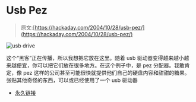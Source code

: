 # Usb Pez

> 原文:[https://hackaday.com/2004/10/28/usb-pez/](https://hackaday.com/2004/10/28/usb-pez/)

![usb drive](../Images/607fbe978361bf44cc8aedbbea26dc57.png)

这个“黑客”正在传播，所以我想把它放在这里。随着 usb 驱动器变得越来越小越来越便宜，你可以把它们放在很多地方。在这个例子中，是 pez 分配器。我敢肯定，像 pez 这样的公司甚至可能很快就提供他们自己的硬盘内容和甜甜的糖果。张贴其他奇怪的东西，可以或已经使用了一个 usb 驱动器

*   [永久链接](http://crap.mousetoy.com/pez.html)